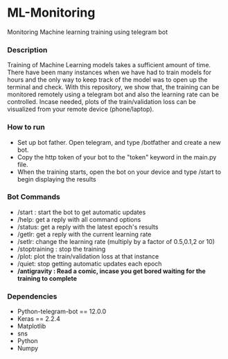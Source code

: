 # **ML-Monitoring**
Monitoring Machine learning training using telegram bot

### **Description**
Training of Machine Learning models takes a sufficient amount of time. There have been many instances when we have had to train models for hours and the only way to keep track of the model was to open up the terminal and check. With this repository, we show that, the training can be monitored remotely using a telegram bot and also the learning rate can be controlled. Incase needed, plots of the train/validation loss can be visualized from your remote device (phone/laptop). 

### **How to run**
- Set up bot father. Open telegram, and type /botfather and create a new bot.
- Copy the http token of your bot to the "token" keyword in the main.py file. 
- When the training starts, open the bot on your device and type /start to begin displaying the results

### **Bot Commands**
- /start : start the bot to get automatic updates
- /help: get a reply with all command options
- /status: get a reply with the latest epoch's results
- /getlr: get a reply with the current learning rate
- /setlr: change the learning rate (multiply by a factor of 0.5,0.1,2 or 10)
- /stoptraining : stop the training
- /plot: plot the train/validation loss at that instance
- /quiet: stop getting automatic updates each epoch
- **/antigravity : Read a comic, incase you get bored waiting for the training to complete**

### **Dependencies**
- Python-telegram-bot == 12.0.0
- Keras == 2.2.4
- Matplotlib
- sns
- Python
- Numpy


